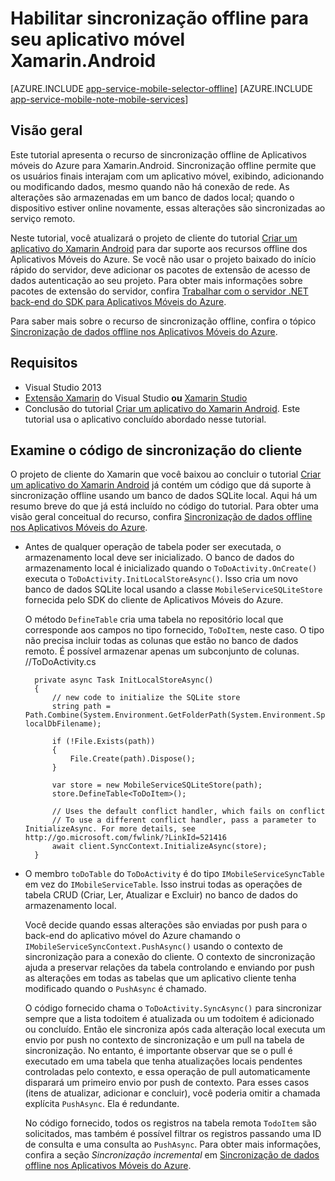 <properties
    pageTitle="Habilitar sincronização offline para seu aplicativo móvel do Azure (Xamarin Android)"
    description="Aprenda a usar o aplicativo móvel do Serviço de Aplicativo para armazenar em cache e sincronizar dados offline no aplicativo Xamarin Android"
    documentationCenter="xamarin"
    authors="wesmc7777"
    manager="dwrede"
    editor=""
    services="app-service\mobile"/>

<tags
    ms.service="app-service-mobile"
    ms.workload="mobile"
    ms.tgt_pltfrm="mobile-xamarin-android"
    ms.devlang="dotnet"
    ms.topic="article"
	ms.date="08/22/2015"
    ms.author="wesmc"/>

# Habilitar sincronização offline para seu aplicativo móvel Xamarin.Android

[AZURE.INCLUDE [app-service-mobile-selector-offline](../../includes/app-service-mobile-selector-offline.md)]&nbsp;[AZURE.INCLUDE [app-service-mobile-note-mobile-services](../../includes/app-service-mobile-note-mobile-services.md)]

## Visão geral

Este tutorial apresenta o recurso de sincronização offline de Aplicativos móveis do Azure para Xamarin.Android. Sincronização offline permite que os usuários finais interajam com um aplicativo móvel, exibindo, adicionando ou modificando dados, mesmo quando não há conexão de rede. As alterações são armazenadas em um banco de dados local; quando o dispositivo estiver online novamente, essas alterações são sincronizadas ao serviço remoto.

Neste tutorial, você atualizará o projeto de cliente do tutorial [Criar um aplicativo do Xamarin Android] para dar suporte aos recursos offline dos Aplicativos Móveis do Azure. Se você não usar o projeto baixado do início rápido do servidor, deve adicionar os pacotes de extensão de acesso de dados autenticação ao seu projeto. Para obter mais informações sobre pacotes de extensão do servidor, confira [Trabalhar com o servidor .NET back-end do SDK para Aplicativos Móveis do Azure](app-service-mobile-dotnet-backend-how-to-use-server-sdk.md).

Para saber mais sobre o recurso de sincronização offline, confira o tópico [Sincronização de dados offline nos Aplicativos Móveis do Azure].

## Requisitos

* Visual Studio 2013
* [Extensão Xamarin] do Visual Studio **ou** [Xamarin Studio]
* Conclusão do tutorial [Criar um aplicativo do Xamarin Android]. Este tutorial usa o aplicativo concluído abordado nesse tutorial.

## Examine o código de sincronização do cliente

O projeto de cliente do Xamarin que você baixou ao concluir o tutorial [Criar um aplicativo do Xamarin Android] já contém um código que dá suporte à sincronização offline usando um banco de dados SQLite local. Aqui há um resumo breve do que já está incluído no código do tutorial. Para obter uma visão geral conceitual do recurso, confira [Sincronização de dados offline nos Aplicativos Móveis do Azure].

* Antes de qualquer operação de tabela poder ser executada, o armazenamento local deve ser inicializado. O banco de dados do armazenamento local é inicializado quando o `ToDoActivity.OnCreate()` executa o `ToDoActivity.InitLocalStoreAsync()`. Isso cria um novo banco de dados SQLite local usando a classe `MobileServiceSQLiteStore` fornecida pelo SDK do cliente de Aplicativos Móveis do Azure. 
 
	O método `DefineTable` cria uma tabela no repositório local que corresponde aos campos no tipo fornecido, `ToDoItem`, neste caso. O tipo não precisa incluir todas as colunas que estão no banco de dados remoto. É possível armazenar apenas um subconjunto de colunas. //ToDoActivity.cs

        private async Task InitLocalStoreAsync()
        {
            // new code to initialize the SQLite store
            string path = Path.Combine(System.Environment.GetFolderPath(System.Environment.SpecialFolder.Personal), localDbFilename);

            if (!File.Exists(path))
            {
                File.Create(path).Dispose();
            }

            var store = new MobileServiceSQLiteStore(path);
            store.DefineTable<ToDoItem>();

            // Uses the default conflict handler, which fails on conflict
            // To use a different conflict handler, pass a parameter to InitializeAsync. For more details, see http://go.microsoft.com/fwlink/?LinkId=521416
            await client.SyncContext.InitializeAsync(store);
        }


* O membro `toDoTable` do `ToDoActivity` é do tipo `IMobileServiceSyncTable` em vez do `IMobileServiceTable`. Isso instrui todas as operações de tabela CRUD (Criar, Ler, Atualizar e Excluir) no banco de dados do armazenamento local.
 
	Você decide quando essas alterações são enviadas por push para o back-end do aplicativo móvel do Azure chamando o `IMobileServiceSyncContext.PushAsync()` usando o contexto de sincronização para a conexão do cliente. O contexto de sincronização ajuda a preservar relações da tabela controlando e enviando por push as alterações em todas as tabelas que um aplicativo cliente tenha modificado quando o `PushAsync` é chamado.

	O código fornecido chama o `ToDoActivity.SyncAsync()` para sincronizar sempre que a lista todoitem é atualizada ou um todoitem é adicionado ou concluído. Então ele sincroniza após cada alteração local executa um envio por push no contexto de sincronização e um pull na tabela de sincronização. No entanto, é importante observar que se o pull é executado em uma tabela que tenha atualizações locais pendentes controladas pelo contexto, e essa operação de pull automaticamente disparará um primeiro envio por push de contexto. Para esses casos (itens de atualizar, adicionar e concluir), você poderia omitir a chamada explícita `PushAsync`. Ela é redundante.

    No código fornecido, todos os registros na tabela remota `TodoItem` são solicitados, mas também é possível filtrar os registros passando uma ID de consulta e uma consulta ao `PushAsync`. Para obter mais informações, confira a seção *Sincronização incremental* em [Sincronização de dados offline nos Aplicativos Móveis do Azure].

	<!-- Need updated conflict handling info : `InitializeAsync` uses the default conflict handler, which fails whenever there is a conflict. To provide a custom conflict handler, see the tutorial [Handling conflicts with offline support for Mobile Services].
-->	// ToDoActivity.cs

        private async Task SyncAsync()
        {
			try {
	            await client.SyncContext.PushAsync();
	            await toDoTable.PullAsync("allTodoItems", toDoTable.CreateQuery()); // query ID is used for incremental sync
			} catch (Java.Net.MalformedURLException) {
				CreateAndShowDialog (new Exception ("There was an error creating the Mobile Service. Verify the URL"), "Error");
			} catch (Exception e) {
				CreateAndShowDialog (e, "Error");
			}
        }


## Execute o aplicativo cliente

Execute o aplicativo cliente pelo menos uma vez para preencher o banco de dados do armazenamento local. Na próxima seção, você simulará um cenário offline e modificará os dados no armazenamento local enquanto o aplicativo estiver offline.

## Atualizar o comportamento de sincronização do aplicativo cliente

Nesta seção, você modificará o aplicativo cliente para simular um cenário offline usando uma URL de aplicativo inválida para o back-end. Quando você adicionar ou alterar itens de dados, essas alterações serão mantidas no armazenamento local, mas não sincronizadas com o armazenamento de dados back-end até que a conexão for restabelecida.

1. Na parte superior de `ToDoActivity.cs`, altere a inicialização do `applicationURL` e `gatewayURL` para apontar para URLs inválidas:

        const string applicationURL = @"https://your-service.azurewebsites.xxx/"; 
        const string gatewayURL = @"https://your-gateway.azurewebsites.xxx";


2. Atualize o `ToDoActivity.SyncAsync` para que o `MobileServicePushFailedException` seja capturado e simplesmente ignorado, supondo que você está offline.

        private async Task SyncAsync()
        {
			try {
	            await client.SyncContext.PushAsync();
	            await toDoTable.PullAsync("allTodoItems", toDoTable.CreateQuery()); // query ID is used for incremental sync
			} catch (Java.Net.MalformedURLException) {
				CreateAndShowDialog (new Exception ("There was an error creating the Mobile Service. Verify the URL"), "Error");
			} catch (MobileServicePushFailedException)
            {
                // Not reporting this exception. Assuming the app is offline for now
            }
            catch (Exception e) {
				CreateAndShowDialog (e, "Error");
			}
        }


3. Compile e execute o aplicativo. Se você receber uma caixa de diálogo reportando a exceção de resolução de nome fechá-lo. Adicione alguns novos itens de tarefas pendentes e observe que o aplicativo se comporta como se ele estivesse conectado porque o `MobileServicePushFailedException` é tratado sem exibir a caixa de diálogo.

4. Os novos itens adicionados existem apenas no repositório local até que possam ser enviados por push para o serviço móvel. Feche o aplicativo e reinicie-o para verificar se os novos itens que você criou persistem no armazenamento local.

5. (Opcional) Use o Visual Studio para exibir a tabela de Banco de Dados SQL do Azure para ver se os dados no banco de dados do back-end não foram alterados.

   No Visual Studio, abra **Gerenciador de Servidores**. Navegue até o banco de dados em **Azure**->**Bancos de dados SQL**. Clique com o botão direito do mouse em seu banco de dados e selecione **Abrir no Gerenciador de Objetos do SQL Server**. Agora você pode navegar até sua tabela de banco de dados SQL e seu conteúdo.

6. (Opcional) Use uma ferramenta REST, como o Fiddler ou Postman, para consultar seu back-end móvel, usando uma consulta GET no formulário `https://your-mobile-app-backend-name.azurewebsites.net/tables/TodoItem`. 


## Atualize o aplicativo cliente para reconectar seu back-end móvel

Nesta seção, você vai reconectar o aplicativo ao back-end móvel, que simula o aplicativo voltando ao estado online. Quando você executa o gesto de atualização, os dados serão sincronizados com o serviço móvel.

1. Abra `ToDoActivity.cs`. Corrija o `applicationURL` e `gatewayURL` para apontar para as URLs corretas.

2. Recompile e execute o aplicativo. O aplicativo tenta sincronizar com o back-end do aplicativo móvel do Azure após iniciar. Verifique que nenhuma caixa de diálogo de exceção seja criada.

3. (Opcional) Exiba os dados atualizados usando o Gerenciador de objetos do SQL Server ou uma ferramenta REST como o Fiddler. Observe que os dados foram sincronizados entre o banco de dados de back-end do Aplicativo móvel do Azure e o armazenamento local.

    Observe que os dados foram sincronizados entre o banco de dados e o armazenamento local e contém os itens que você adicionou enquanto estiver em uma situação offline.

## Recursos adicionais

* [Sincronização de dados offline em Aplicativos Móveis do Azure]

* [Cobertura em nuvem: sincronização Offline nos serviços móveis do Azure] (Observação: o vídeo está nos Serviços Móveis, mas a sincronização offline funciona de maneira semelhante nos Aplicativos Móveis do Azure)

<!-- ##Summary

[AZURE.INCLUDE [mobile-services-offline-summary-csharp](../../includes/mobile-services-offline-summary-csharp.md)]

## Next steps

* [Handling conflicts with offline support for Mobile Services]

* [How to use the Xamarin Component client for Azure Mobile Services]
 -->

<!-- Images -->

<!-- URLs. -->
[Criar um aplicativo do Xamarin Android]: ../app-service-mobile-xamarin-android-get-started.md
[Sincronização de dados offline em Aplicativos Móveis do Azure]: ../app-service-mobile-offline-data-sync.md
[Sincronização de dados offline nos Aplicativos Móveis do Azure]: ../app-service-mobile-offline-data-sync.md

[How to use the Xamarin Component client for Azure Mobile Services]: ../partner-xamarin-mobile-services-how-to-use-client-library.md

[Xamarin Studio]: http://xamarin.com/download
[Extensão Xamarin]: http://xamarin.com/visual-studio

[Cobertura em nuvem: sincronização Offline nos serviços móveis do Azure]: http://channel9.msdn.com/Shows/Cloud+Cover/Episode-155-Offline-Storage-with-Donna-Malayeri

<!---HONumber=Nov15_HO1-->